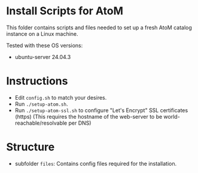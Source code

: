# Install Scripts for AtoM

This folder contains scripts and files needed to set up a fresh AtoM catalog
instance on a Linux machine.

Tested with these OS versions:

  - ubuntu-server 24.04.3


# Instructions

  * Edit `config.sh` to match your desires.
  * Run `./setup-atom.sh`.
  * Run `./setup-atom-ssl.sh` to configure "Let's Encrypt" SSL certificates (https)
    (This requires the hostname of the web-server to be world-reachable/resolvable per DNS)


# Structure

  * subfolder `files`:
    Contains config files required for the installation.
